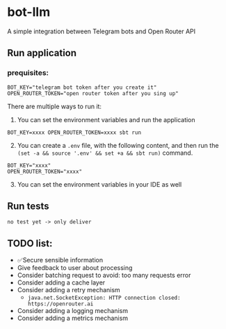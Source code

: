 # bot-llm

A simple integration between Telegram bots and Open Router API

## Run application

### prequisites:

```
BOT_KEY="telegram bot token after you create it"
OPEN_ROUTER_TOKEN="open router token after you sing up"
```

There are multiple ways to run it:

1) You can set the environment variables and run the application
```
BOT_KEY=xxxx OPEN_ROUTER_TOKEN=xxxx sbt run
```

2) You can create a `.env` file, with the following content, and then run the `(set -a && source '.env' && set +a && sbt run)` command.
```shell
BOT_KEY="xxxx"
OPEN_ROUTER_TOKEN="xxxx"
```

3) You can set the environment variables in your IDE as well

## Run tests

```shell
no test yet -> only deliver
```

## TODO list:

- ✅Secure sensible information
- Give feedback to user about processing
- Consider batching request to avoid: too many requests error
- Consider adding a cache layer
- Consider adding a retry mechanism
    - `java.net.SocketException: HTTP connection closed: https://openrouter.ai`
- Consider adding a logging mechanism
- Consider adding a metrics mechanism
